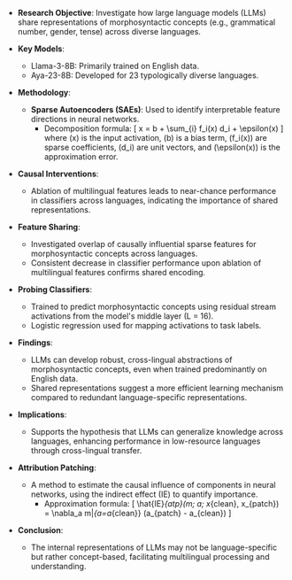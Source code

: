 - **Research Objective**: Investigate how large language models (LLMs) share representations of morphosyntactic concepts (e.g., grammatical number, gender, tense) across diverse languages.
  
- **Key Models**: 
  - Llama-3-8B: Primarily trained on English data.
  - Aya-23-8B: Developed for 23 typologically diverse languages.

- **Methodology**:
  - **Sparse Autoencoders (SAEs)**: Used to identify interpretable feature directions in neural networks.
    - Decomposition formula: 
      \[
      x = b + \sum_{i} f_i(x) d_i + \epsilon(x)
      \]
      where \(x\) is the input activation, \(b\) is a bias term, \(f_i(x)\) are sparse coefficients, \(d_i\) are unit vectors, and \(\epsilon(x)\) is the approximation error.
  
- **Causal Interventions**: 
  - Ablation of multilingual features leads to near-chance performance in classifiers across languages, indicating the importance of shared representations.

- **Feature Sharing**: 
  - Investigated overlap of causally influential sparse features for morphosyntactic concepts across languages.
  - Consistent decrease in classifier performance upon ablation of multilingual features confirms shared encoding.

- **Probing Classifiers**: 
  - Trained to predict morphosyntactic concepts using residual stream activations from the model's middle layer (L = 16).
  - Logistic regression used for mapping activations to task labels.

- **Findings**:
  - LLMs can develop robust, cross-lingual abstractions of morphosyntactic concepts, even when trained predominantly on English data.
  - Shared representations suggest a more efficient learning mechanism compared to redundant language-specific representations.

- **Implications**: 
  - Supports the hypothesis that LLMs can generalize knowledge across languages, enhancing performance in low-resource languages through cross-lingual transfer.

- **Attribution Patching**: 
  - A method to estimate the causal influence of components in neural networks, using the indirect effect (IE) to quantify importance.
    - Approximation formula:
      \[
      \hat{IE}_{atp}(m; a; x_{clean}, x_{patch}) = \nabla_a m|_{a=a_{clean}} (a_{patch} - a_{clean})
      \]

- **Conclusion**: 
  - The internal representations of LLMs may not be language-specific but rather concept-based, facilitating multilingual processing and understanding.